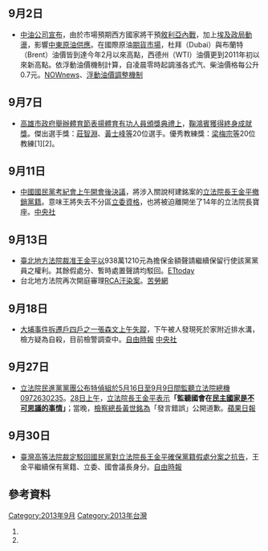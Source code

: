 <noinclude></noinclude>

## 9月2日

  - [中油公司宣布](https://zh.wikipedia.org/wiki/中油公司 "wikilink")，由於市場預期西方國家將干預[敘利亞內戰](https://zh.wikipedia.org/wiki/敘利亞內戰 "wikilink")，加上[埃及政局動盪](https://zh.wikipedia.org/wiki/2013年埃及政變事後影響 "wikilink")，影響[中東](https://zh.wikipedia.org/wiki/中東 "wikilink")[原油供應](https://zh.wikipedia.org/wiki/原油 "wikilink")。在國際原油[期貨市場](https://zh.wikipedia.org/wiki/期貨市場 "wikilink")，杜拜（Dubai）與布蘭特（Brent）油價皆到達今年2月以來高點，西德州（WTI）油價更到2011年初以來新高點。依浮動油價機制計算，自凌晨零時起調漲各式汽、柴油價格每公升0.7元。[NOWnews](http://www.nownews.com/2013/09/01/10844-2981042.htm)、[浮動油價調整機制](https://web.archive.org/web/20130903172727/http://www.cpc.com.tw/big5/files/12_%E6%B5%AE%E5%8B%95%E6%B2%B9%E5%83%B9%E8%AA%BF%E6%95%B4%E6%A9%9F%E5%88%B6%E4%BD%9C%E6%A5%AD%E5%8E%9F%E5%89%87%E6%9B%B4%E6%96%B01020205.pdf)

## 9月7日

  - [高雄市政府舉辦體育節表揚體育有功人員頒獎典禮上](../Page/高雄市政府.md "wikilink")，[鞠鴻賓獲得終身成就獎](https://zh.wikipedia.org/wiki/鞠鴻賓 "wikilink")。傑出選手獎：[莊智淵](../Page/莊智淵.md "wikilink")、[黃士峰等](https://zh.wikipedia.org/wiki/黃士峰 "wikilink")20位選手。優秀教練獎：[梁梅宗等](https://zh.wikipedia.org/wiki/梁梅宗 "wikilink")20位教練\[1\]\[2\]。

## 9月11日

  - [中國國民黨考紀會上午開會後決議](../Page/中國國民黨.md "wikilink")，將涉入關說柯建銘案的[立法院長](https://zh.wikipedia.org/wiki/立法院長 "wikilink")[王金平撤銷黨籍](../Page/王金平.md "wikilink")。意味王將失去不分區[立委資格](https://zh.wikipedia.org/wiki/立委 "wikilink")，也將被迫離開坐了14年的立法院長寶座。[中央社](http://www.cna.com.tw/News/FirstNews/201309110023-1.aspx)

## 9月13日

  - [臺北地方法院裁准王金平以](https://zh.wikipedia.org/wiki/臺北地方法院 "wikilink")938萬1210元為擔保金額聲請繼續保留行使該黨黨員之權利。其餘假處分、暫時處置聲請均駁回。[ETtoday](http://www.ettoday.net/news/20130913/269833.htm)
  - 台北地方法院再次開庭審理[RCA汙染案](https://zh.wikipedia.org/wiki/臺灣美國無線電公司污染事件 "wikilink")。[苦勞網](http://www.coolloud.org.tw/node/75718)

## 9月18日

  - [大埔事件拆遷戶四戶之一張森文上午失蹤](../Page/大埔事件.md "wikilink")，下午被人發現死於家附近排水溝，檢方疑為自殺，目前檢警調查中。[自由時報](https://web.archive.org/web/20131004235024/http://www.libertytimes.com.tw/2013/new/sep/19/today-t1.htm)
    [中央社](http://www.cna.com.tw/News/FirstNews/201309180032-1.aspx)

## 9月27日

  - [立法院](../Page/立法院.md "wikilink")[民進黨黨團公布](../Page/民主進步黨.md "wikilink")[特偵組於](../Page/最高法院檢察署特別偵查組.md "wikilink")[5月16日至](../Page/5月16日.md "wikilink")[9月9日間](../Page/9月9日.md "wikilink")[監聽立法院總機0972630235](https://zh.wikipedia.org/wiki/監聽國會事件 "wikilink")。[28日上午](../Page/9月28日.md "wikilink")，[立法院長](https://zh.wikipedia.org/wiki/立法院長 "wikilink")[王金平表示](../Page/王金平.md "wikilink")**「監聽國會在[民主國家是不可思議的事情](https://zh.wikipedia.org/wiki/民主國家 "wikilink")」**；當晚，[檢察總長](https://zh.wikipedia.org/wiki/最高法院檢察署檢察總長 "wikilink")[黃世銘為](../Page/黃世銘.md "wikilink")「發言錯誤」公開道歉。[蘋果日報](http://www.appledaily.com.tw/appledaily/article/headline/20130929/35327097/%E9%86%9C%E8%81%9E%E7%89%B9%E5%81%B5%E7%9B%A3%E8%81%BD%E5%9C%8B%E6%9C%83%E7%B8%BD%E6%A9%9F)

## 9月30日

  - [臺灣高等法院裁定駁回國民黨對立法院長王金平確保黨籍假處分案之抗告](../Page/臺灣高等法院.md "wikilink")，王金平繼續保有黨籍、立委、國會議長身分。[自由時報](https://web.archive.org/web/20131029212152/http://www.libertytimes.com.tw/2013/new/oct/1/today-t2.htm)

## 參考資料

[Category:2013年9月](https://zh.wikipedia.org/wiki/Category:2013年9月 "wikilink")
[Category:2013年台灣](https://zh.wikipedia.org/wiki/Category:2013年台灣 "wikilink")

1.
2.